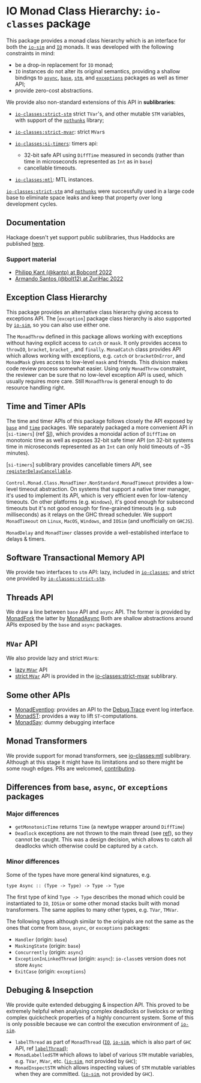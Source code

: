 # IO Monad Class Hierarchy: `io-classes` package

This package provides a monad class hierarchy which is an interface for both
the [`io-sim`] and [`IO`] monads.  It was developed with the following
constraints in mind:

* be a drop-in replacement for `IO` monad;
* `IO` instances do not alter its original semantics, providing a shallow
  bindings to [`async`], [`base`], [`stm`], and [`exceptions`] packages as well
  as timer API;
* provide zero-cost abstractions.

We provide also non-standard extensions of this API in **sublibraries**:

* [`io-classes:strict-stm`](https://input-output-hk.github.io/io-sim/io-classes/strict-stm/index.html) strict `TVar`'s, and other mutable `STM` variables, with
  support of the [`nothunks`] library;
* [`io-classes:strict-mvar`](https://input-output-hk.github.io/io-sim/io-classes/strict-mvar/index.html): strict `MVar`s
* [`io-classes:si-timers`](https://input-output-hk.github.io/io-sim/io-classes/si-timers/index.html): timers api:

    - 32-bit safe API using `DiffTime` measured in seconds (rather than time in
      microseconds represented as `Int` as in `base`)
    - cancellable timeouts.

* [`io-classes:mtl`](https://input-output-hk.github.io/io-sim/io-classes/mtl/index.html):
  MTL instances.

[`io-classes:strict-stm`](https://input-output-hk.github.io/io-sim/io-classes/strict-stm/index.html)
and [`nothunks`] were successfully used in a large
code base to eliminate space leaks and keep that property over long development
cycles.

## Documentation

Hackage doesn't yet support public sublibraries, thus Haddocks are published
[here][io-classes-haddocks].

### Support material

* [Philipp Kant (@kantp) at Bobconf 2022][bob-conf]
* [Armando Santos (@bolt12) at ZuriHac 2022][zuriHac-2022]

## Exception Class Hierarchy

This package provides an alternative class hierarchy giving access to
exceptions API.  The [`exception`] package class hierarchy is also supported by
[`io-sim`], so you can also use either one.

The `MonadThrow` defined in this package allows working with exceptions without
having explicit access to `catch` or `mask`.  It only provides access to
`throwIO`, `bracket`, `bracket_`, and `finally`.  `MonadCatch` class provides
API which allows working with exceptions, e.g. `catch` or `bracketOnError`, and
`MonadMask` gives access to low-level `mask` and friends.   This division makes
code review process somewhat easier.  Using only `MonadThrow` constraint, the
reviewer can be sure that no low-level exception API is used, which usually
requires more care.  Still `MonadThrow` is general enough to do resource
handling right.

## Time and Timer APIs

The time and timer APIs of this package follows closely the API exposed by
[`base`] and [`time`] packages.  We separately packaged a more convenient API
in [`si-timers`] (ref [SI]), which provides a monoidal action of `DiffTime` on
monotonic time as well as exposes 32-bit safe timer API (on 32-bit systems time
in microseconds represented as an `Int` can only hold timeouts of ~35 minutes).

[`si-timers`] sublibrary provides cancellable timers API, see [`registerDelayCancellable`].

`Control.Monad.Class.MonadTimer.NonStandard.MonadTimeout` provides a low-level
timeout abstraction.  On systems that support a native timer manager, it's used
to implement its API, which is very efficient even for low-latency timeouts.
On other platforms (e.g. `Windows`), it's good enough for subsecond timeouts
but it's not good enough for fine-grained timeouts (e.g. sub milliseconds) as
it relays on the GHC thread scheduler.  We support `MonadTimeout` on `Linux`,
`MacOS`, `Windows`, and `IOSim` (and unofficially on `GHCJS`).

`MonadDelay` and `MonadTimer` classes provide a well-established interface to
delays & timers.


## Software Transactional Memory API

We provide two interfaces to `stm` API: lazy, included in [`io-classes`][lazy-stm]; and
strict one provided by [`io-classes:strict-stm`](https://input-output-hk.github.io/io-sim/io-classes/strict-stm/index.html).

## Threads API

We draw a line between `base` API and `async` API.  The former is provided by
[MonadFork] the latter by
[MonadAsync] Both are shallow abstractions around APIs exposed by the `base`
and `async` packages.

## `MVar` API

We also provide lazy and strict `MVar`s:

* [lazy `MVar`][MonadMVar] API
* [strict `MVar`][strict-mvar] API is provided in the [io-classes:strict-mvar] sublibrary.


## Some other APIs

* [MonadEventlog][MonadEventlog]: provides an API to the [Debug.Trace] event log interface.
* [MonadST][MonadST]: provides a way to lift `ST`-computations.
* [MonadSay][MonadSay]: dummy debugging interface


## Monad Transformers

We provide support for monad transformers, see [io-classes:mtl] sublibrary.
Although at this stage it might have its limitations and so there might be some
rough edges.  PRs are welcomed, [contributing].


## Differences from `base`, `async`, or `exceptions` packages

### Major differences

* `getMonotonicTime` returns `Time` (a newtype wrapper around `DiffTime`)
* `Deadlock` exceptions are not thrown to the main thread (see
  [ref][io-deadlock]), so they cannot be caught. This was a design decision,
  which allows to catch all deadlocks which otherwise could be captured by
  a `catch`.

### Minor differences

Some of the types have more general kind signatures, e.g.

```
type Async :: (Type -> Type) -> Type -> Type
```

The first type of kind `Type -> Type` describes the monad which could be
instantiated to `IO`, `IOSim` or some other monad stacks built with monad
transformers.  The same applies to many other types, e.g. `TVar`, `TMVar`.

The following types although similar to the originals are not the same as the
ones that come from `base`, `async`, or `exceptions` packages:

* `Handler` (origin: `base`)
* `MaskingState` (origin: `base`)
* `Concurrently` (origin: `async`)
* `ExceptionInLinkedThread` (origin: `async`): `io-class`es version does not
  store `Async`
* `ExitCase` (origin: `exceptions`)

## Debuging & Insepction

We provide quite extended debugging & inspection API.  This proved to be
extremely helpful when analysing complex deadlocks or livelocks or writing
complex quickcheck properties of a highly concurrent system.  Some of this is
only possible because we can control the execution environment of [`io-sim`].

* `labelThread` as part of `MonadThread` ([`IO`], [`io-sim`], which is also
  part of `GHC` API, ref [`labelThread`][labelThread-base]);
* `MonadLabelledSTM` which allows to label of various `STM` mutable variables,
  e.g. `TVar`, `MVar`, etc. ([`io-sim`], not provided by `GHC`);
* `MonadInspectSTM` which allows inspecting values of `STM` mutable variables
  when they are committed. ([`io-sim`], not provided by `GHC`).

[SI]: https://www.wikiwand.com/en/International_System_of_Units 
[`DiffTime`]: https://hackage.haskell.org/package/time-1.10/docs/Data-Time-Clock.html#t:DiffTime
[`IO`]: https://hackage.haskell.org/package/base-4.14.0.0/docs/GHC-IO.html#t:IO
[`async`]: https://hackage.haskell.org/package/async
[`base`]: https://hackage.haskell.org/package/base
[`exceptions`]: https://hackage.haskell.org/package/exceptions
[`io-sim`]: https://hackage.haskell.org/package/io-sim
[io-classes:strict-mvar]: https://input-output-hk.github.io/io-sim/io-classes/strict-mvar/index.html
[io-classes:mtl]: https://input-output-hk.github.io/io-sim/io-classes/mtl/index.html
[`stm`]: https://hackage.haskell.org/package/stm
[lazy-stm]: https://input-output-hk.github.io/io-sim/io-classes/Control-Concurrent-Class-MonadSTM.html
[`threadDelay`]: https://hackage.haskell.org/package/io-classes/docs/Control-Monad-Class-MonadTimer.html#v:threadDelay
[`time`]: https://hackage.haskell.org/package/time
[contributing]: https://www.github.com/input-output-hk/io-sim/tree/master/CONTRIBUTING.md
[`nothunks`]: https://hackage.haskell.org/package/nothunks
[labelThread-base]: https://hackage.haskell.org/package/base-4.17.0.0/docs/GHC-Conc-Sync.html#v:labelThread
[io-deadlock]: https://hackage.haskell.org/package/base-4.19.0.0/docs/Control-Exception.html#t:Deadlock

[MonadEventlog]: https://input-output-hk.github.io/io-sim/io-classes/Control-Monad-Class-MonadEventlog.html#t:MonadEventlog
[Debug.Trace]: https://hackage.haskell.org/package/base/docs/Debug-Trace.html
[MonadAsync]: https://input-output-hk.github.io/io-sim/io-classes/Control-Monad-Class-MonadAsync.html#t:MonadAsync
[MonadFork]: https://input-output-hk.github.io/io-sim/io-classes/Control-Monad-Class-MonadFork.html#t:MonadFork
[MonadMVar]: https://input-output-hk.github.io/io-sim/io-classes/Control-Concurrent-Class-MonadMVar.html#t:MonadMVar
[`registerDelayCancellable`]: http://input-output-hk.github.io/io-sim/io-classes/si-timers/Control-Monad-Class-MonadTimer-SI.html#v:registerDelayCancellable
[strict-mvar]: https://input-output-hk.github.io/io-sim/io-classes/strict-mvar/Control-Concurrent-Class-MonadMVar-Strict.html
[MonadST]: https://input-output-hk.github.io/io-sim/io-classes/Control-Monad-Class-MonadST.html#t:MonadST
[MonadSay]: https://input-output-hk.github.io/io-sim/io-classes/Control-Monad-Class-MonadSay.html#t:MonadSay
[io-classes-haddocks]: https://input-output-hk.github.io/io-sim

[bob-conf]: https://youtu.be/uedUGeWN4ZM
[zuriHac-2022]: https://youtu.be/tKIYQgJnGkA
